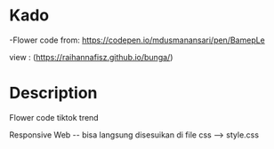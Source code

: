 # Kado
-Flower code from: https://codepen.io/mdusmanansari/pen/BamepLe



view : (https://raihannafisz.github.io/bunga/)

# Description
Flower code tiktok trend 

Responsive Web -- bisa langsung disesuikan di file css --> style.css



